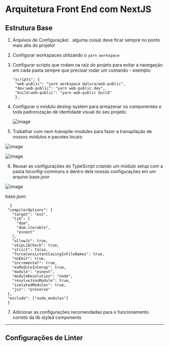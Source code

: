 # Arquitetura Front End com NextJS

## Estrutura Base

1. Arquivos de Configuração( . alguma coisa) deve ficar sempre no ponto mais alto do projeto!
2. Configurar workspaces utilizando o ```yarn workspace```
3. Configurar scripts que rodam na raiz do projeto para evitar a navegação em cada pasta sempre que precisar rodar um comando - exemplo:
   
   ```
   "scripts": {
    "web-public": "yarn workspace @alura/web-public",
    "dev:web-public": "yarn web-public dev",
    "build:web-public": "yarn web-public build"
    },
    ```
4. Configurar o módulo desing-system para armazenar os componentes e toda padronização de identidade visual do seu projeto:

   ![image](https://github.com/EnzowMb/NextJS-Arquitetura-Monorepo/assets/89809584/00d6be00-fcd8-4a53-8e6d-78b939a69338)

5. Trabalhar com next-transpile-modules para fazer a transpilação de nossos módulos e pacotes locais:
   
  ![image](https://github.com/EnzowMb/NextJS-Arquitetura-Monorepo/assets/89809584/a2934d7c-c2c9-452d-9eba-cd34ff27c2c3)

  ![image](https://github.com/EnzowMb/NextJS-Arquitetura-Monorepo/assets/89809584/c76189de-5247-412d-96d6-eb653b927c0c)

6. Reusar as configurações do TypeScript criando um módulo setup com a pasta tsconfig-commons e dentro dela nossas configurações em um arquivo base.json

  ![image](https://github.com/EnzowMb/NextJS-Arquitetura-Monorepo/assets/89809584/6edd989a-5779-4b65-b0f3-315afcd00156)

   base.json:
   ```
     {
    "compilerOptions": {
      "target": "es5",
      "lib": [
        "dom",
        "dom.iterable",
        "esnext"
      ],
      "allowJs": true,
      "skipLibCheck": true,
      "strict": false,
      "forceConsistentCasingInFileNames": true,
      "noEmit": true,
      "incremental": true,
      "esModuleInterop": true,
      "module": "esnext",
      "moduleResolution": "node",
      "resolveJsonModule": true,
      "isolatedModules": true,
      "jsx": "preserve"
    },
    "exclude": ["node_modules"]
    }
  ```

7. Adicionar as configurações recomendadas para o funcionamento correto da lib styled components

-----------------------------------------------
## Configurações de Linter
